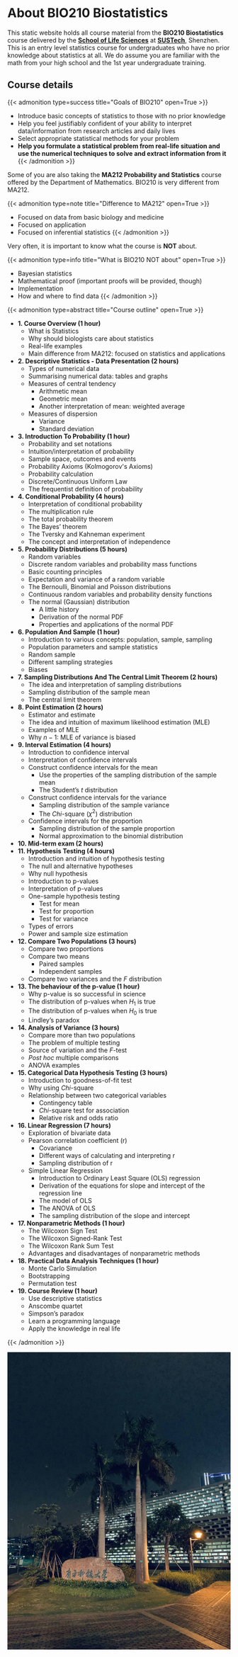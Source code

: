 # About BIO210 Biostatistics


This static website holds all course material from the __BIO210 Biostatistics__ course delivered by the __[School of Life Sciences](https://bio.sustech.edu.cn/?lang=en-us)__ at __[SUSTech](https://www.sustech.edu.cn/en/)__, Shenzhen. This is an entry level statistics course for undergraduates who have no prior knowledge about statistics at all. We do assume you are familiar with the math from your high school and the 1st year undergraduate training.

## Course details

{{< admonition type=success title="Goals of BIO210" open=True >}}
- Introduce basic concepts of statistics to those with no prior knowledge
- Help you feel justifiably confident of your ability to interpret
data/information from research articles and daily lives
- Select appropriate statistical methods for your problem
- __Help you formulate a statistical problem from real-life situation and use the numerical techniques to solve and extract information from it__
{{< /admonition >}}

Some of you are also taking the __MA212 Probability and Statistics__ course offered by the Department of Mathematics. BIO210 is very different from MA212.

{{< admonition type=note title="Difference to MA212" open=True >}}
- Focused on data from basic biology and medicine
- Focused on application
- Focused on inferential statistics
{{< /admonition >}}

Very often, it is important to know what the course is __NOT__ about.

{{< admonition type=info title="What is BIO210 NOT about" open=True >}}
- Bayesian statistics
- Mathematical proof (important proofs will be provided, though)
- Implementation
- How and where to find data
{{< /admonition >}}

{{< admonition type=abstract title="Course outline" open=True >}}
- __1. Course Overview (1 hour)__
  - What is Statistics
  - Why should biologists care about statistics
  - Real-life examples
  - Main difference from MA212: focused on statistics and applications
- __2. Descriptive Statistics - Data Presentation (2 hours)__
  - Types of numerical data
  - Summarising numerical data: tables and graphs
  - Measures of central tendency
    - Arithmetic mean
    - Geometric mean
    - Another interpretation of mean: weighted average
  - Measures of dispersion
    - Variance
    - Standard deviation
- __3. Introduction To Probability (1 hour)__
  - Probability and set notations
  - Intuition/interpretation of probability
  - Sample space, outcomes and events
  - Probability Axioms (Kolmogorov's Axioms)
  - Probability calculation
  - Discrete/Continuous Uniform Law
  - The frequentist definition of probability
- __4. Conditional Probability (4 hours)__
  - Interpretation of conditional probability
  - The multiplication rule
  - The total probability theorem
  - The Bayes’ theorem
  - The Tversky and Kahneman experiment
  - The concept and interpretation of independence
- __5. Probability Distributions (5 hours)__
  - Random variables
  - Discrete random variables and probability mass functions
  - Basic counting principles
  - Expectation and variance of a random variable
  - The Bernoulli, Binomial and Poisson distributions
  - Continuous random variables and probability density functions
  - The normal (Gaussian) distribution
    - A little history
    - Derivation of the normal PDF
    - Properties and applications of the normal PDF
- __6. Population And Sample (1 hour)__
  - Introduction to various concepts: population, sample, sampling
  - Population parameters and sample statistics
  - Random sample
  - Different sampling strategies
  - Biases
- __7. Sampling Distributions And The Central Limit Theorem (2 hours)__
  - The idea and interpretation of sampling distributions
  - Sampling distribution of the sample mean
  - The central limit theorem
- __8. Point Estimation (2 hours)__
  - Estimator and estimate
  - The idea and intuition of maximum likelihood estimation (MLE)
  - Examples of MLE
  - Why $n-1$: MLE of variance is biased
- __9. Interval Estimation (4 hours)__
  - Introduction to confidence interval
  - Interpretation of confidence intervals
  - Construct confidence intervals for the mean
    - Use the properties of the sampling distribution of the sample mean
    - The Student’s _t_ distribution
  - Construct confidence intervals for the variance
    - Sampling distribution of the sample variance
    - The _Chi_-square ($\chi^2$) distribution
  - Confidence intervals for the proportion
    - Sampling distribution of the sample proportion
    - Normal approximation to the binomial distribution
- __10. Mid-term exam (2 hours)__
- __11. Hypothesis Testing (4 hours)__
  - Introduction and intuition of hypothesis testing
  - The null and alternative hypotheses
  - Why null hypothesis
  - Introduction to p-values
  - Interpretation of p-values
  - One-sample hypothesis testing
    - Test for mean
    - Test for proportion
    - Test for variance
  - Types of errors
  - Power and sample size estimation
- __12. Compare Two Populations (3 hours)__
  - Compare two proportions
  - Compare two means
    - Paired samples
    - Independent samples
  - Compare two variances and the _F_ distribution
- __13. The behaviour of the p-value (1 hour)__
  - Why p-value is so successful in science
  - The distribution of p-values when $H_1$ is true
  - The distribution of p-values when $H_0$ is true
  - Lindley’s paradox
- __14. Analysis of Variance (3 hours)__
  - Compare more than two populations
  - The problem of multiple testing
  - Source of variation and the _F_-test
  - _Post hoc_ multiple comparisons
  - ANOVA examples
- __15. Categorical Data Hypothesis Testing (3 hours)__
  - Introduction to goodness-of-fit test
  - Why using _Chi_-square
  - Relationship between two categorical variables
    - Contingency table
    - _Chi_-square test for association
    - Relative risk and odds ratio
- __16. Linear Regression (7 hours)__
  - Exploration of bivariate data
  - Pearson correlation coefficient (r)
    - Covariance
    - Different ways of calculating and interpreting r
    - Sampling distribution of r
  - Simple Linear Regression
    - Introduction to Ordinary Least Square (OLS) regression
    - Derivation of the equations for slope and intercept of the regression line
    - The model of OLS
    - The ANOVA of OLS
    - The sampling distribution of the slope and intercept
- __17. Nonparametric Methods (1 hour)__
  - The Wilcoxon Sign Test
  - The Wilcoxon Signed-Rank Test
  - The Wilcoxon Rank Sum Test
  - Advantages and disadvantages of nonparametric methods
- __18. Practical Data Analysis Techniques (1 hour)__
  - Monte Carlo Simulation
  - Bootstrapping
  - Permutation test
- __19. Course Review (1 hour)__
  - Use descriptive statistics
  - Anscombe quartet
  - Simpson’s paradox
  - Learn a programming language
  - Apply the knowledge in real life

{{< /admonition >}}

![](/images/IMG_0246.jpg)
